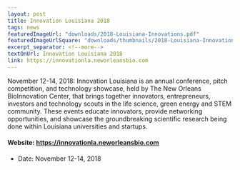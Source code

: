 ```yaml
---
layout: post
title: Innovation Louisiana 2018
tags: news
featuredImageUrl: "downloads/2018-Louisiana-Innovations.pdf"
featuredImageUrlSquare: "downloads/thumbnails/2018-Louisiana-Innovations-thumb.png"
excerpt_separator: <!--more-->
textOnUrl: Innovation Louisiana 2018
link: https://innovationla.neworleansbio.com
---
```

November 12-14, 2018: Innovation Louisiana is an annual conference, pitch competition, and technology showcase, held by The New Orleans BioInnovation Center, that brings together innovators, entrepreneurs, investors and technology scouts in the life science, green energy and STEM community. These events educate innovators, provide networking opportunities, and showcase the groundbreaking scientific research being done within Louisiana universities and startups.<!--more-->

#### Website: <a href="https://innovationla.neworleansbio.com">https://innovationla.neworleansbio.com</a>
<ul>
  <li>Date: November 12-14, 2018</li>
</ul>

